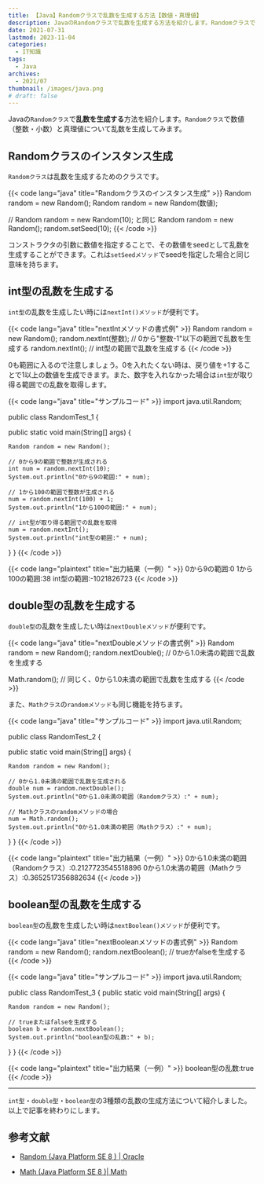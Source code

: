 ```yaml
---
title: 【Java】Randomクラスで乱数を生成する方法【数値・真理値】
description: JavaのRandomクラスで乱数を生成する方法を紹介します。Randomクラスで数値（整数・小数）と真理値について乱数を生成してみます。
date: 2021-07-31
lastmod: 2023-11-04
categories:
  - IT知識
tags: 
  - Java
archives: 
  - 2021/07
thumbnail: /images/java.png
# draft: false
---
```


Javaの`Randomクラス`で**乱数を生成する**方法を紹介します。`Randomクラス`で数値（整数・小数）と真理値について乱数を生成してみます。

## Randomクラスのインスタンス生成

`Randomクラス`は乱数を生成するためのクラスです。

{{< code lang="java" title="Randomクラスのインスタンス生成" >}}
Random random = new Random();
Random random = new Random(数値);

// Random random = new Random(10); と同じ
Random random = new Random();
random.setSeed(10);
{{< /code >}}

コンストラクタの引数に数値を指定することで、その数値をseedとして乱数を生成することができます。これは`setSeedメソッド`でseedを指定した場合と同じ意味を持ちます。

## int型の乱数を生成する

`int型`の乱数を生成したい時には`nextInt()メソッド`が便利です。

{{< code lang="java" title="nextIntメソッドの書式例" >}}
Random random = new Random();
random.nextInt(整数); // 0から"整数-1"以下の範囲で乱数を生成する
random.nextInt(); // int型の範囲で乱数を生成する
{{< /code >}}

0も範囲に入るので注意しましょう。0を入れたくない時は、戻り値を+1することで1以上の数値を生成できます。また、数字を入れなかった場合は`int型`が取り得る範囲での乱数を取得します。

{{< code lang="java" title="サンプルコード" >}}
import java.util.Random;

public class RandomTest_1 {

  public static void main(String[] args) {

    Random random = new Random();

    // 0から9の範囲で整数が生成される
    int num = random.nextInt(10);
    System.out.println("0から9の範囲:" + num);

    // 1から100の範囲で整数が生成される
    num = random.nextInt(100) + 1;
    System.out.println("1から100の範囲:" + num);

    // int型が取り得る範囲での乱数を取得
    num = random.nextInt();
    System.out.println("int型の範囲:" + num);
  }
}
{{< /code >}}

{{< code lang="plaintext" title="出力結果（一例）" >}}
0から9の範囲:0
1から100の範囲:38
int型の範囲:-1021826723
{{< /code >}}

## double型の乱数を生成する

`double型`の乱数を生成したい時は`nextDoubleメソッド`が便利です。

{{< code lang="java" title="nextDoubleメソッドの書式例" >}}
Random random = new Random();
random.nextDouble(); // 0から1.0未満の範囲で乱数を生成する

Math.random(); // 同じく、0から1.0未満の範囲で乱数を生成する
{{< /code >}}

また、`Mathクラス`の`randomメソッド`も同じ機能を持ちます。

{{< code lang="java" title="サンプルコード" >}}
import java.util.Random;

public class RandomTest_2 {

  public static void main(String[] args) {

    Random random = new Random();

    // 0から1.0未満の範囲で乱数を生成される
    double num = random.nextDouble();
    System.out.println("0から1.0未満の範囲（Randomクラス）:" + num);

    // Mathクラスのrandomメソッドの場合
    num = Math.random();
    System.out.println("0から1.0未満の範囲（Mathクラス）:" + num);
  }
}
{{< /code >}}

{{< code lang="plaintext" title="出力結果（一例）" >}}
0から1.0未満の範囲（Randomクラス）:0.2127723545518896
0から1.0未満の範囲（Mathクラス）:0.3652517356882634
{{< /code >}}

## boolean型の乱数を生成する

`boolean型`の乱数を生成したい時は`nextBoolean()メソッド`が便利です。

{{< code lang="java" title="nextBooleanメソッドの書式例" >}}
Random random = new Random();
random.nextBoolean(); // trueかfalseを生成する
{{< /code >}}

{{< code lang="java" title="サンプルコード" >}}
import java.util.Random;

public class RandomTest_3 {
  public static void main(String[] args) {

    Random random = new Random();

    // trueまたはfalseを生成する
    boolean b = random.nextBoolean();
    System.out.println("boolean型の乱数:" + b);
  }
}
{{< /code >}}

{{< code lang="plaintext" title="出力結果（一例）" >}}
boolean型の乱数:true
{{< /code >}}

* * *

`int型`・`double型`・`boolean型`の3種類の乱数の生成方法について紹介しました。以上で記事を終わりにします。

## 参考文献

* [Random (Java Platform SE 8 ) | Oracle](https://docs.oracle.com/javase/jp/8/docs/api/java/util/Random.html)

* [Math (Java Platform SE 8 )| Math](https://docs.oracle.com/javase/jp/8/docs/api/java/lang/Math.html)